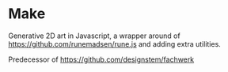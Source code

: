 # Make

Generative 2D art in Javascript, a wrapper around of https://github.com/runemadsen/rune.js and adding extra utilities.

Predecessor of https://github.com/designstem/fachwerk
